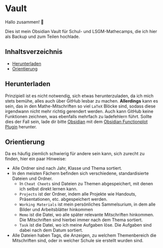 # Vault

Hallo zusammen! 👋

Dies ist mein Obsidian Vault für Schul- und LSGM-Mathecamps, die ich hier als Backup und zum Teilen hochlade.

## Inhaltsverzeichnis

- [Herunterladen](#herunterladen)
- [Orientierung](#orientierung)

## Herunterladen

Prinzipiell ist es nicht notwendig, sich etwas herunterzuladen, da ich mich stets bemühe, alles auch über GitHub lesbar zu machen. **Allerdings** kann es sein, das in den Mathe-Mitschriften so viel `LaTeX` Blöcke sind, sodass diese irgendwann nicht mehr richtig gerendert werden. Auch kann GitHub keine Funktionen zeichnen, was ebenfalls mehrfach zu ladefehlern führt.
Sollte dies der Fall sein, lade dir bitte [Obsidian](https://obsidian.md/) mit dem [Obsidian Functionplot Plugin](https://github.com/leonhma/obsidian-functionplot) herunter.

## Orientierung

Da es häufig ziemlich schwierig für andere sein kann, sich zurecht zu finden, hier ein paar Hinweise:
- Alle Ordner sind nach Jahr, Klasse und Thema sortiert.
- In den meisten Fächern befinden sich verschiedene, standardisierte Dateien und Ordner.
	- In `Cheat Cheets` sind Dateien zu Themen abgespeichert, mit denen ich selbst direkt lernen kann.
	- `Projects` ist der Ordner, indem alle Projekte wie Handouts, Präsentationen, etc. abgespeichert werden.
	- `Working Materials` ist mein persönliches Sammelsurium, in dem alle Bilder und Arbeitsblätter hinkommen
	- `Memo` ist die Datei, wo alle später relevante Mitschriften hinkommen. Die Mitschriften sind hierbei immer nach dem Thema sortiert.
	- `Task` ist die Datei, wo ich meine Aufgaben löse. Die Aufgaben sind dabei nach dem Datum sortiert.
-  Alle Dateien haben Tags, die Anzeigen, zu welchem Themenbereich die Mitschriften sind, oder in welcher Schule sie erstellt wurden sind.
